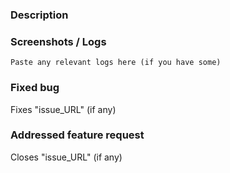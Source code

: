 <!-- Please, read the contributing guidelines before opening a pull request: https://github.com/Antiz96/arch-update/blob/main/CONTRIBUTING.md -->

### Description

<!-- Describe your changes -->

### Screenshots / Logs

<!-- If you have any screenshots to illustrate your changes or any relevant logs, paste them below -->

```text
Paste any relevant logs here (if you have some)
```

### Fixed bug

<!-- If this pull request is fixing an opened bug report, paste the corresponding issue URL below -->

Fixes "issue_URL" (if any)

### Addressed feature request

<!-- If this pull request is addressing an opened feature request, paste the corresponding issue URL below -->

Closes "issue_URL" (if any)
